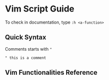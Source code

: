 # Vim Script Guide

To check <a-function> in documentation, type `:h <a-function>`

## Quick Syntax

Comments starts with `"`
```vimscript
" this is a comment
```

## Vim Functionalities Reference
